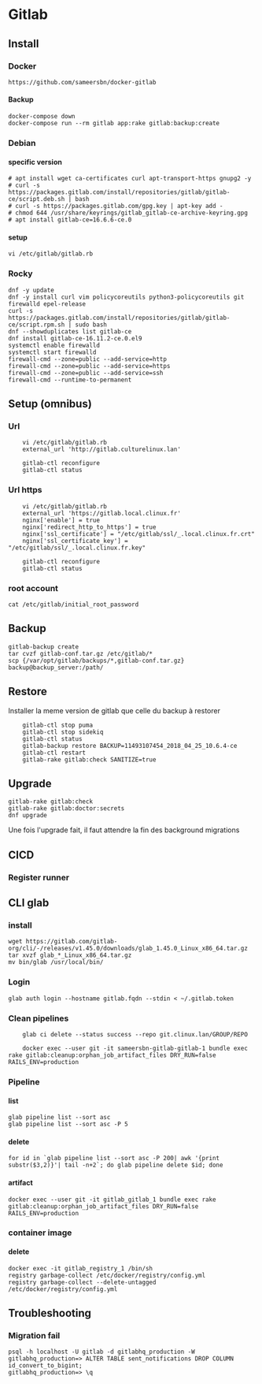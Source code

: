 # Gitlab

## Install
### Docker
    https://github.com/sameersbn/docker-gitlab
#### Backup 
    docker-compose down
    docker-compose run --rm gitlab app:rake gitlab:backup:create

### Debian
#### specific version
    # apt install wget ca-certificates curl apt-transport-https gnupg2 -y
    # curl -s https://packages.gitlab.com/install/repositories/gitlab/gitlab-ce/script.deb.sh | bash
    # curl -s https://packages.gitlab.com/gpg.key | apt-key add -
    # chmod 644 /usr/share/keyrings/gitlab_gitlab-ce-archive-keyring.gpg
    # apt install gitlab-ce=16.6.6-ce.0
#### setup
    vi /etc/gitlab/gitlab.rb

### Rocky
    dnf -y update
    dnf -y install curl vim policycoreutils python3-policycoreutils git  firewalld epel-release
    curl -s https://packages.gitlab.com/install/repositories/gitlab/gitlab-ce/script.rpm.sh | sudo bash
    dnf --showduplicates list gitlab-ce
    dnf install gitlab-ce-16.11.2-ce.0.el9
    systemctl enable firewalld
    systemctl start firewalld
    firewall-cmd --zone=public --add-service=http
    firewall-cmd --zone=public --add-service=https
    firewall-cmd --zone=public --add-service=ssh
    firewall-cmd --runtime-to-permanent

## Setup (omnibus)
### Url
```
    vi /etc/gitlab/gitlab.rb
    external_url 'http://gitlab.culturelinux.lan'
```
```
    gitlab-ctl reconfigure
    gitlab-ctl status
```
### Url https
```
    vi /etc/gitlab/gitlab.rb
    external_url 'https://gitlab.local.clinux.fr'  
    nginx['enable'] = true
    nginx['redirect_http_to_https'] = true
    nginx['ssl_certificate'] = "/etc/gitlab/ssl/_.local.clinux.fr.crt"
    nginx['ssl_certificate_key'] = "/etc/gitlab/ssl/_.local.clinux.fr.key"
```
```
    gitlab-ctl reconfigure
    gitlab-ctl status
```
### root account
    cat /etc/gitlab/initial_root_password

## Backup 
    gitlab-backup create
    tar cvzf gitlab-conf.tar.gz /etc/gitlab/*
    scp {/var/opt/gitlab/backups/*,gitlab-conf.tar.gz}  backup@backup_server:/path/

## Restore
Installer la meme version de gitlab que celle du backup à restorer
```
    gitlab-ctl stop puma
    gitlab-ctl stop sidekiq
    gitlab-ctl status
    gitlab-backup restore BACKUP=11493107454_2018_04_25_10.6.4-ce
    gitlab-ctl restart
    gitlab-rake gitlab:check SANITIZE=true
```
## Upgrade 
    gitlab-rake gitlab:check
    gitlab-rake gitlab:doctor:secrets
    dnf upgrade

Une fois l'upgrade fait, il faut attendre la fin des background migrations
## CICD
### Register runner
    
## CLI glab
### install 
    wget https://gitlab.com/gitlab-org/cli/-/releases/v1.45.0/downloads/glab_1.45.0_Linux_x86_64.tar.gz
    tar xvzf glab_*_Linux_x86_64.tar.gz
    mv bin/glab /usr/local/bin/

### Login 
    glab auth login --hostname gitlab.fqdn --stdin < ~/.gitlab.token

### Clean pipelines
```
    glab ci delete --status success --repo git.clinux.lan/GROUP/REPO
```
```
    docker exec --user git -it sameersbn-gitlab-gitlab-1 bundle exec rake gitlab:cleanup:orphan_job_artifact_files DRY_RUN=false RAILS_ENV=production
```
###  Pipeline
#### list
    glab pipeline list --sort asc
    glab pipeline list --sort asc -P 5
#### delete
    for id in `glab pipeline list --sort asc -P 200| awk '{print substr($3,2)}'| tail -n+2`; do glab pipeline delete $id; done
#### artifact
    docker exec --user git -it gitlab_gitlab_1 bundle exec rake gitlab:cleanup:orphan_job_artifact_files DRY_RUN=false RAILS_ENV=production

### container image 
#### delete
    docker exec -it gitlab_registry_1 /bin/sh
    registry garbage-collect /etc/docker/registry/config.yml
    registry garbage-collect --delete-untagged /etc/docker/registry/config.yml


## Troubleshooting
### Migration fail
    psql -h localhost -U gitlab -d gitlabhq_production -W
    gitlabhq_production=> ALTER TABLE sent_notifications DROP COLUMN id_convert_to_bigint;
    gitlabhq_production=> \q